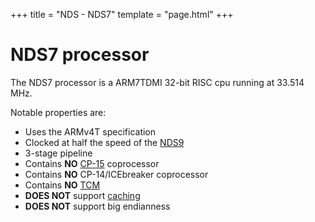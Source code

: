 +++
title = "NDS - NDS7"
template = "page.html"
+++

# NDS7 processor

The NDS7 processor is a ARM7TDMI 32-bit RISC cpu running at 33.514 MHz.

Notable properties are:

* Uses the ARMv4T specification
* Clocked at half the speed of the [NDS9](/nds/nds9)
* 3-stage pipeline
* Contains **NO** [CP-15](/nds/cp15) coprocessor
* Contains **NO** CP-14/ICEbreaker coprocessor
* Contains **NO** [TCM](/nds/tcm)
* **DOES NOT** support [caching](/nds/cache)
* **DOES NOT** support big endianness
